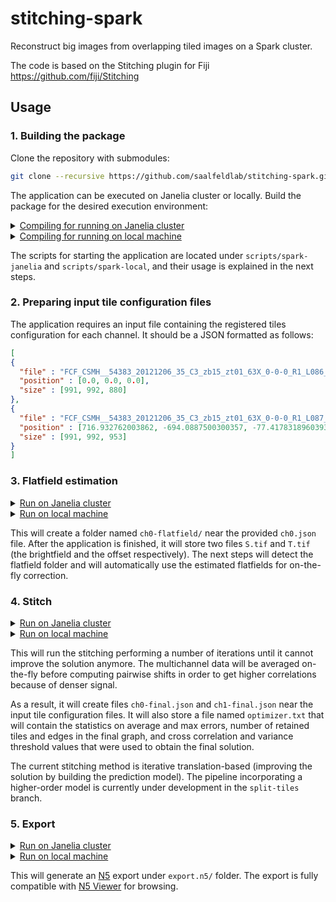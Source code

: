 # stitching-spark
Reconstruct big images from overlapping tiled images on a Spark cluster.

The code is based on the Stitching plugin for Fiji https://github.com/fiji/Stitching

## Usage

### 1. Building the package

Clone the repository with submodules:

```bash
git clone --recursive https://github.com/saalfeldlab/stitching-spark.git 
```

The application can be executed on Janelia cluster or locally. Build the package for the desired execution environment:

<details>
<summary><u>Compiling for running on Janelia cluster</u></summary>

```bash
mvn clean package
```
</details>

<details>
<summary><u>Compiling for running on local machine</u></summary>

```bash
mvn clean package -Pspark-local
```
</details>

The scripts for starting the application are located under `scripts/spark-janelia` and `scripts/spark-local`, and their usage is explained in the next steps.


### 2. Preparing input tile configuration files

The application requires an input file containing the registered tiles configuration for each channel. It should be a JSON formatted as follows:

```json
[
{
  "file" : "FCF_CSMH__54383_20121206_35_C3_zb15_zt01_63X_0-0-0_R1_L086_20130108192758780.lsm.tif",
  "position" : [0.0, 0.0, 0.0],
  "size" : [991, 992, 880]
},
{
  "file" : "FCF_CSMH__54383_20121206_35_C3_zb15_zt01_63X_0-0-0_R1_L087_20130108192825183.lsm.tif",
  "position" : [716.932762003862, -694.0887500300357, -77.41783189603937],
  "size" : [991, 992, 953]
}
]
```

### 3. Flatfield estimation

<details>
<summary><u>Run on Janelia cluster</u></summary>

```bash
./flatfield.sh <number of cluster nodes> -i ch0.json
```
</details>

<details>
<summary><u>Run on local machine</u></summary>

```bash
python flatfield.py -i ch0.json
```
</details>

This will create a folder named `ch0-flatfield/` near the provided `ch0.json` file. After the application is finished, it will store two files `S.tif` and `T.tif` (the brightfield and the offset respectively).
The next steps will detect the flatfield folder and will automatically use the estimated flatfields for on-the-fly correction.

### 4. Stitch

<details>
<summary><u>Run on Janelia cluster</u></summary>

```bash
./stitch.sh <number of cluster nodes> -i ch0.json -i ch1.json
```
</details>

<details>
<summary><u>Run on local machine</u></summary>

```bash
python stitch.py -i ch0.json -i ch1.json
```
</details>

This will run the stitching performing a number of iterations until it cannot improve the solution anymore. The multichannel data will be averaged on-the-fly before computing pairwise shifts in order to get higher correlations because of denser signal.

As a result, it will create files `ch0-final.json` and `ch1-final.json` near the input tile configuration files.
It will also store a file named `optimizer.txt` that will contain the statistics on average and max errors, number of retained tiles and edges in the final graph, and cross correlation and variance threshold values that were used to obtain the final solution.

The current stitching method is iterative translation-based (improving the solution by building the prediction model).
The pipeline incorporating a higher-order model is currently under development in the `split-tiles` branch.

### 5. Export

<details>
<summary><u>Run on Janelia cluster</u></summary>

```bash
./export.sh <number of cluster nodes> -i ch0-final.json -i ch1-final.json
```
</details>

<details>
<summary><u>Run on local machine</u></summary>

```bash
python export-local.py -i ch0-final.json -i ch1-final.json
```
</details>

This will generate an [N5](https://github.com/saalfeldlab/n5) export under `export.n5/` folder. The export is fully compatible  with [N5 Viewer](https://github.com/saalfeldlab/n5-viewer) for browsing.

